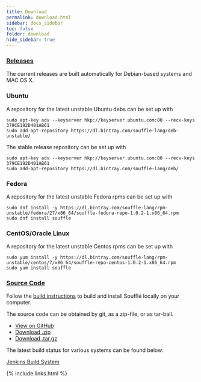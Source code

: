 ```yaml
---
title: Download
permalink: download.html
sidebar: docs_sidebar
toc: false
folder: download
hide_sidebar: true
---
```

### [Releases](https://github.com/souffle-lang/souffle/releases/)
The current releases are built automatically for Debian-based systems and MAC OS X.

### Ubuntu
A repository for the latest unstable Ubuntu debs can be set up with
```
sudo apt-key adv --keyserver hkp://keyserver.ubuntu.com:80 --recv-keys 379CE192D401AB61
sudo add-apt-repository https://dl.bintray.com/souffle-lang/deb-unstable/
```
The stable release repository can be set up with
```
sudo apt-key adv --keyserver hkp://keyserver.ubuntu.com:80 --recv-keys 379CE192D401AB61
sudo add-apt-repository https://dl.bintray.com/souffle-lang/deb/
```

### Fedora
A repository for the latest unstable Fedora rpms can be set up with
```
sudo dnf install -y https://dl.bintray.com/souffle-lang/rpm-unstable/fedora/27/x86_64/souffle-fedora-repo-1.0.2-1.x86_64.rpm
sudo dnf install souffle
```

### CentOS/Oracle Linux
A repository for the latest unstable Centos rpms can be set up with
```
sudo yum install -y https://dl.bintray.com/souffle-lang/rpm-unstable/centos/7/x86_64/souffle-repo-centos-1.0.2-1.x86_64.rpm
sudo yum install souffle
```

### [Source Code](https://github.com/souffle-lang/souffle)

Follow the [build instructions](/docs/build) to build and install Soufflé locally on your computer. 

The source code can be obtained by git, as a zip-file, or as tar-ball.

* <a href="https://github.com/souffle-lang/souffle" class="btn">View on GitHub</a>
* <a href="https://github.com/souffle-lang/souffle/zipball/master" class="btn">Download .zip</a>
* <a href="https://github.com/souffle-lang/souffle/tarball/master" class="btn">Download .tar.gz</a>

The latest build status for various systems can be found below:

[Jenkins Build System](http://plang1.it.usyd.edu.au/jenkins)

{% include links.html %}
